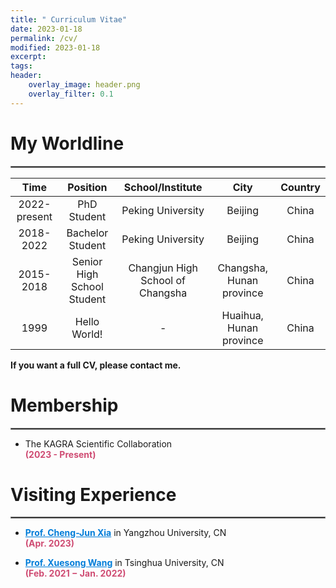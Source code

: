 ```yaml
---
title: " Curriculum Vitae"
date: 2023-01-18
permalink: /cv/
modified: 2023-01-18
excerpt:
tags:
header:
    overlay_image: header.png
    overlay_filter: 0.1 
---
```


# My Worldline
<hr style="border:1px solid gray"> 

| <center>Time</center> | <center>Position</center> | <center>School/Institute</center> | <center>City</center> | <center>Country</center> |
|--------------	  |----------------------------	 |---------------------------------	 |---------------------------	 |---------	|
| <center>2022-present</center> | <center>PhD Student</center>| <center>Peking University</center> | <center>Beijing</center> | <center>China</center> |
| <center>2018-2022</center> | <center>Bachelor Student</center> | <center>Peking University</center> | <center>Beijing</center> | <center>China</center> |
| <center>2015-2018</center> | <center>Senior High School Student</center> | <center>Changjun High School of Changsha</center> | <center>Changsha, Hunan province</center> | <center>China</center> |
| <center>1999</center> | <center>Hello World!</center> | <center> - </center> | <center>Huaihua, Hunan province</center> | <center>China</center> |

<b> If you want a full CV, please contact me. </b>

# Membership
<hr style="border:1px solid gray"> 

* The KAGRA Scientific Collaboration
  <br><font color="#CF4C73"><b>(2023 - Present)</b></font>

# Visiting Experience

<hr style="border:1px solid gray">

* <a href="http://cgc.yzu.edu.cn/info/1014/1582.htm" style="color: #007DD9;"><b>Prof. Cheng-Jun Xia</b></a> in Yangzhou University, CN
  <br><font color="#CF4C73"><b>(Apr. 2023)</b></font>

* <a href="https://sharonxuesongwang.wordpress.com" style="color: #007DD9;"><b>Prof. Xuesong Wang</b></a> in Tsinghua University, CN
  <br><font color="#CF4C73"><b>(Feb. 2021 − Jan. 2022)</b></font>
